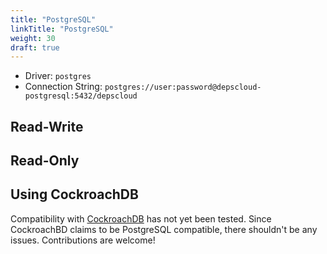 ```yaml
---
title: "PostgreSQL"
linkTitle: "PostgreSQL"
weight: 30
draft: true
---
```


* Driver: `postgres`
* Connection String: `postgres://user:password@depscloud-postgresql:5432/depscloud`

## Read-Write

## Read-Only

## Using CockroachDB

Compatibility with [CockroachDB] has not yet been tested.
Since CockroachBD claims to be PostgreSQL compatible, there shouldn't be any issues.
Contributions are welcome!

[PostgreSQL]: https://www.postgresql.org/
[CockroachDB]: https://www.cockroachlabs.com/

